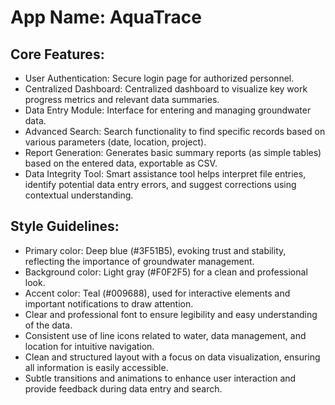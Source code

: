 # **App Name**: AquaTrace

## Core Features:

- User Authentication: Secure login page for authorized personnel.
- Centralized Dashboard: Centralized dashboard to visualize key work progress metrics and relevant data summaries.
- Data Entry Module: Interface for entering and managing groundwater data.
- Advanced Search: Search functionality to find specific records based on various parameters (date, location, project).
- Report Generation: Generates basic summary reports (as simple tables) based on the entered data, exportable as CSV.
- Data Integrity Tool: Smart assistance tool helps interpret file entries, identify potential data entry errors, and suggest corrections using contextual understanding.

## Style Guidelines:

- Primary color: Deep blue (#3F51B5), evoking trust and stability, reflecting the importance of groundwater management.
- Background color: Light gray (#F0F2F5) for a clean and professional look.
- Accent color: Teal (#009688), used for interactive elements and important notifications to draw attention.
- Clear and professional font to ensure legibility and easy understanding of the data.
- Consistent use of line icons related to water, data management, and location for intuitive navigation.
- Clean and structured layout with a focus on data visualization, ensuring all information is easily accessible.
- Subtle transitions and animations to enhance user interaction and provide feedback during data entry and search.